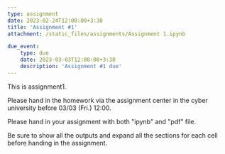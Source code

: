 ```yaml
---
type: assignment
date: 2023-02-24T12:00:00+3:30
title: 'Assignment #1'
attachment: /static_files/assignments/Assignment 1.ipynb

due_event: 
    type: due
    date: 2023-03-03T12:00:00+3:30
    description: 'Assignment #1 due'
---
```

This is assignment1.

Please hand in the homework via the assignment center in the cyber university before 03/03 (Fri.) 12:00.

Please hand in your assignment with both "ipynb" and "pdf" file.

Be sure to show all the outputs and expand all the sections for each cell before handing in the assignment.
